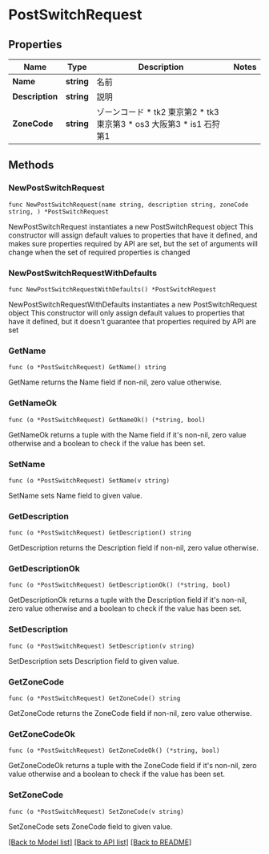 # PostSwitchRequest

## Properties

Name | Type | Description | Notes
------------ | ------------- | ------------- | -------------
**Name** | **string** | 名前 | 
**Description** | **string** | 説明 | 
**ZoneCode** | **string** | ゾーンコード * tk2 東京第2 * tk3 東京第3 * os3 大阪第3 * is1 石狩第1 | 

## Methods

### NewPostSwitchRequest

`func NewPostSwitchRequest(name string, description string, zoneCode string, ) *PostSwitchRequest`

NewPostSwitchRequest instantiates a new PostSwitchRequest object
This constructor will assign default values to properties that have it defined,
and makes sure properties required by API are set, but the set of arguments
will change when the set of required properties is changed

### NewPostSwitchRequestWithDefaults

`func NewPostSwitchRequestWithDefaults() *PostSwitchRequest`

NewPostSwitchRequestWithDefaults instantiates a new PostSwitchRequest object
This constructor will only assign default values to properties that have it defined,
but it doesn't guarantee that properties required by API are set

### GetName

`func (o *PostSwitchRequest) GetName() string`

GetName returns the Name field if non-nil, zero value otherwise.

### GetNameOk

`func (o *PostSwitchRequest) GetNameOk() (*string, bool)`

GetNameOk returns a tuple with the Name field if it's non-nil, zero value otherwise
and a boolean to check if the value has been set.

### SetName

`func (o *PostSwitchRequest) SetName(v string)`

SetName sets Name field to given value.


### GetDescription

`func (o *PostSwitchRequest) GetDescription() string`

GetDescription returns the Description field if non-nil, zero value otherwise.

### GetDescriptionOk

`func (o *PostSwitchRequest) GetDescriptionOk() (*string, bool)`

GetDescriptionOk returns a tuple with the Description field if it's non-nil, zero value otherwise
and a boolean to check if the value has been set.

### SetDescription

`func (o *PostSwitchRequest) SetDescription(v string)`

SetDescription sets Description field to given value.


### GetZoneCode

`func (o *PostSwitchRequest) GetZoneCode() string`

GetZoneCode returns the ZoneCode field if non-nil, zero value otherwise.

### GetZoneCodeOk

`func (o *PostSwitchRequest) GetZoneCodeOk() (*string, bool)`

GetZoneCodeOk returns a tuple with the ZoneCode field if it's non-nil, zero value otherwise
and a boolean to check if the value has been set.

### SetZoneCode

`func (o *PostSwitchRequest) SetZoneCode(v string)`

SetZoneCode sets ZoneCode field to given value.



[[Back to Model list]](../README.md#documentation-for-models) [[Back to API list]](../README.md#documentation-for-api-endpoints) [[Back to README]](../README.md)


